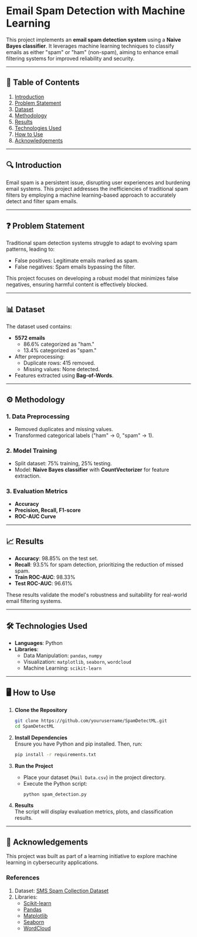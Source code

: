 
# Email Spam Detection with Machine Learning  

This project implements an **email spam detection system** using a **Naive Bayes classifier**. It leverages machine learning techniques to classify emails as either "spam" or "ham" (non-spam), aiming to enhance email filtering systems for improved reliability and security.

---

## 📖 Table of Contents  

1. [Introduction](#introduction)  
2. [Problem Statement](#problem-statement)  
3. [Dataset](#dataset)  
4. [Methodology](#methodology)  
5. [Results](#results)  
6. [Technologies Used](#technologies-used)  
7. [How to Use](#how-to-use)  
8. [Acknowledgements](#acknowledgements)  

---

## 🔍 Introduction  

Email spam is a persistent issue, disrupting user experiences and burdening email systems. This project addresses the inefficiencies of traditional spam filters by employing a machine learning-based approach to accurately detect and filter spam emails.  

---

## ❓ Problem Statement  

Traditional spam detection systems struggle to adapt to evolving spam patterns, leading to:  
- False positives: Legitimate emails marked as spam.  
- False negatives: Spam emails bypassing the filter.  

This project focuses on developing a robust model that minimizes false negatives, ensuring harmful content is effectively blocked.  

---

## 📊 Dataset  

The dataset used contains:  
- **5572 emails**  
  - 86.6% categorized as "ham."  
  - 13.4% categorized as "spam."  
- After preprocessing:  
  - Duplicate rows: 415 removed.  
  - Missing values: None detected.  
- Features extracted using **Bag-of-Words**.  

---

## ⚙️ Methodology  

### 1. Data Preprocessing  
- Removed duplicates and missing values.  
- Transformed categorical labels ("ham" → 0, "spam" → 1).  

### 2. Model Training  
- Split dataset: 75% training, 25% testing.  
- Model: **Naive Bayes classifier** with **CountVectorizer** for feature extraction.  

### 3. Evaluation Metrics  
- **Accuracy**  
- **Precision, Recall, F1-score**  
- **ROC-AUC Curve**  

---

## 📈 Results  

- **Accuracy**: 98.85% on the test set.  
- **Recall**: 93.5% for spam detection, prioritizing the reduction of missed spam.  
- **Train ROC-AUC**: 98.33%  
- **Test ROC-AUC**: 96.61%  

These results validate the model's robustness and suitability for real-world email filtering systems.  

---

## 🛠️ Technologies Used  

- **Languages**: Python  
- **Libraries**:  
  - Data Manipulation: `pandas`, `numpy`  
  - Visualization: `matplotlib`, `seaborn`, `wordcloud`  
  - Machine Learning: `scikit-learn`  

---

## 🖥️ How to Use  

1. **Clone the Repository**  
   ```bash  
   git clone https://github.com/yourusername/SpamDetectML.git  
   cd SpamDetectML  
   ```  

2. **Install Dependencies**  
   Ensure you have Python and pip installed. Then, run:  
   ```bash  
   pip install -r requirements.txt  
   ```  

3. **Run the Project**  
   - Place your dataset (`Mail Data.csv`) in the project directory.  
   - Execute the Python script:  
     ```bash  
     python spam_detection.py  
     ```  

4. **Results**  
   The script will display evaluation metrics, plots, and classification results.  

---

## 🙏 Acknowledgements  

This project was built as part of a learning initiative to explore machine learning in cybersecurity applications.

### References  
1. Dataset: [SMS Spam Collection Dataset](https://www.kaggle.com/datasets/bhaskarreddy072/mail-datacsv)  
2. Libraries:  
   - [Scikit-learn](https://scikit-learn.org/)  
   - [Pandas](https://pandas.pydata.org/)  
   - [Matplotlib](https://matplotlib.org/)  
   - [Seaborn](https://seaborn.pydata.org/)  
   - [WordCloud](https://github.com/amueller/word_cloud)  

